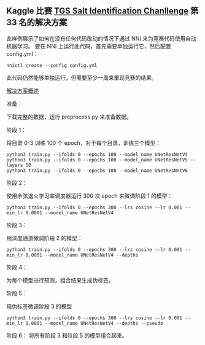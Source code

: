 ## Kaggle 比赛 [TGS Salt Identification Chanllenge](https://www.kaggle.com/c/tgs-salt-identification-challenge) 第 33 名的解决方案

此样例展示了如何在没有任何代码改动的情况下通过 NNI 来为竞赛代码使用自动机器学习。 要在 NNI 上运行此代码，首先需要单独运行它，然后配置 config.yml：

    nnictl create --config config.yml
    

此代码仍然能够单独运行，但需要至少一周来重现竞赛的结果。

[解决方案概述](https://www.kaggle.com/c/tgs-salt-identification-challenge/discussion/69593)

准备：

下载完整的数据，运行 preprocess.py 来准备数据。

阶段 1：

将目录 0-3 训练 100 个 epoch，对于每个目录，训练三个模型：

    python3 train.py --ifolds 0 --epochs 100 --model_name UNetResNetV4 
    python3 train.py --ifolds 0 --epochs 100 --model_name UNetResNetV5 --layers 50
    python3 train.py --ifolds 0 --epochs 100 --model_name UNetResNetV6
    

阶段 2：

使用余弦退火学习率调度器运行 300 次 epoch 来微调阶段 1 的模型：

    python3 train.py --ifolds 0 --epochs 300 --lrs cosine --lr 0.001 --min_lr 0.0001 --model_name UNetResNetV4 
    

阶段 3：

用深度通道微调阶段 2 的模型：

    python3 train.py --ifolds 0 --epochs 300 --lrs cosine --lr 0.001 --min_lr 0.0001 --model_name UNetResNetV4 --depths
    

阶段 4：

为每个模型进行预测，组合结果生成伪标签。

阶段 5：

用伪标签微调阶段 3 的模型

    python3 train.py --ifolds 0 --epochs 300 --lrs cosine --lr 0.001 --min_lr 0.0001 --model_name UNetResNetV4 --depths --pseudo
    

阶段 6： 将所有阶段 3 和阶段 5 的模型组合起来。